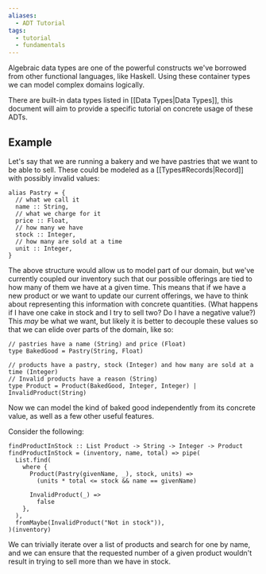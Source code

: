 ```yaml
---
aliases:
  - ADT Tutorial
tags:
  - tutorial
  - fundamentals
---
```

Algebraic data types are one of the powerful constructs we've borrowed from other functional languages, like Haskell. Using these container types we can model complex domains logically.

There are built-in data types listed in [[Data Types|Data Types]], this document will aim to provide a specific tutorial on concrete usage of these ADTs.
## Example

Let's say that we are running a bakery and we have pastries that we want to be able to sell. These could be modeled as a [[Types#Records|Record]] with possibly invalid values:

```
alias Pastry = {
  // what we call it
  name :: String,
  // what we charge for it
  price :: Float,
  // how many we have
  stock :: Integer,
  // how many are sold at a time
  unit :: Integer,
} 
```

The above structure would allow us to model part of our domain, but we've currently coupled our inventory such that our possible offerings are tied to how many of them we have at a given time. This means that if we have a new product or we want to update our current offerings, we have to think about representing this information with concrete quantities. (What happens if I have one cake in stock and I try to sell two? Do I have a negative value?) This _may_ be what we want, but likely it is better to decouple these values so that we can elide over parts of the domain, like so:

```
// pastries have a name (String) and price (Float)
type BakedGood = Pastry(String, Float)

// products have a pastry, stock (Integer) and how many are sold at a time (Integer)
// Invalid products have a reason (String)
type Product = Product(BakedGood, Integer, Integer) | InvalidProduct(String)
```

Now we can model the kind of baked good independently from its concrete value, as well as a few other useful features.

Consider the following:

```
findProductInStock :: List Product -> String -> Integer -> Product
findProductInStock = (inventory, name, total) => pipe(
  List.find(
    where {
      Product(Pastry(givenName, _), stock, units) =>
        (units * total <= stock && name == givenName)

      InvalidProduct(_) =>
        false
    },
  ),
  fromMaybe(InvalidProduct("Not in stock")),
)(inventory)

```

We can trivially iterate over a list of products and search for one by name, and we can ensure that the requested number of a given product wouldn't result in trying to sell more than we have in stock.